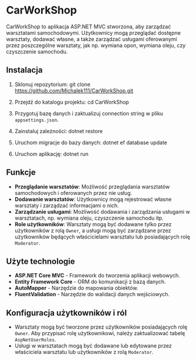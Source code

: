 # CarWorkShop

CarWorkShop to aplikacja ASP.NET MVC stworzona, aby zarządzać warsztatami samochodowymi. Użytkownicy mogą przeglądać dostępne warsztaty, dodawać własne, a także zarządzać usługami oferowanymi przez poszczególne warsztaty, jak np. wymiana opon, wymiana oleju, czy czyszczenie samochodu.

## Instalacja
1. Sklonuj repozytorium:
   git clone https://github.com/Michalek111/CarWorkShop.git

2. Przejdź do katalogu projektu:
   cd CarWorkShop

3. Przygotuj bazę danych i zaktualizuj connection string w pliku `appsettings.json`.
   
5. Zainstaluj zależności:
   dotnet restore

6. Uruchom migracje do bazy danych:
   dotnet ef database update

7. Uruchom aplikację:
   dotnet run


## Funkcje
- **Przeglądanie warsztatów**: Możliwość przeglądania warsztatów samochodowych i oferowanych przez nie usług.
- **Dodawanie warsztatów**: Użytkownicy mogą rejestrować własne warsztaty i zarządzać informacjami o nich.
- **Zarządzanie usługami**: Możliwość dodawania i zarządzania usługami w warsztatach, np. wymiana oleju, czyszczenie samochodu itp.
- **Role użytkowników**: Warsztaty mogą być dodawane tylko przez użytkowników z rolą `Owner`, a usługi mogą być zarządzane przez użytkowników będących właścicielami warsztatu lub posiadających rolę `Moderator`.

## Użyte technologie
- **ASP.NET Core MVC** - Framework do tworzenia aplikacji webowych.
- **Entity Framework Core** - ORM do komunikacji z bazą danych.
- **AutoMapper** - Narzędzie do mapowania obiektów.
- **FluentValidation** - Narzędzie do walidacji danych wejściowych.

## Konfiguracja użytkowników i ról
- Warsztaty mogą być tworzone przez użytkowników posiadających rolę `Owner`. Aby przypisać rolę użytkownikowi, należy zaktualizować tabelę `AspNetUserRoles`.
- Usługi w warsztatach mogą być dodawane lub edytowane przez właściciela warsztatu lub użytkowników z rolą `Moderator`.




